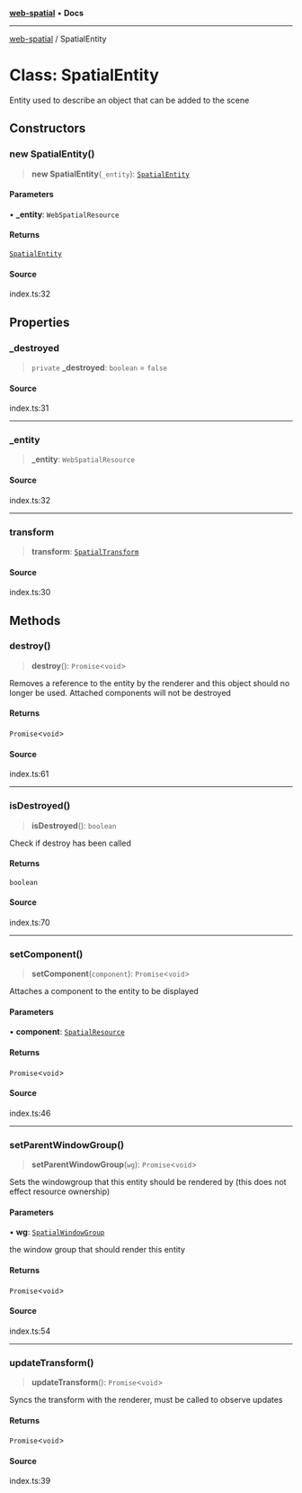 [**web-spatial**](../README.md) • **Docs**

***

[web-spatial](../globals.md) / SpatialEntity

# Class: SpatialEntity

Entity used to describe an object that can be added to the scene

## Constructors

### new SpatialEntity()

> **new SpatialEntity**(`_entity`): [`SpatialEntity`](SpatialEntity.md)

#### Parameters

• **\_entity**: `WebSpatialResource`

#### Returns

[`SpatialEntity`](SpatialEntity.md)

#### Source

index.ts:32

## Properties

### \_destroyed

> `private` **\_destroyed**: `boolean` = `false`

#### Source

index.ts:31

***

### \_entity

> **\_entity**: `WebSpatialResource`

#### Source

index.ts:32

***

### transform

> **transform**: [`SpatialTransform`](SpatialTransform.md)

#### Source

index.ts:30

## Methods

### destroy()

> **destroy**(): `Promise`\<`void`\>

Removes a reference to the entity by the renderer and this object should no longer be used. Attached components will not be destroyed

#### Returns

`Promise`\<`void`\>

#### Source

index.ts:61

***

### isDestroyed()

> **isDestroyed**(): `boolean`

Check if destroy has been called

#### Returns

`boolean`

#### Source

index.ts:70

***

### setComponent()

> **setComponent**(`component`): `Promise`\<`void`\>

Attaches a component to the entity to be displayed

#### Parameters

• **component**: [`SpatialResource`](SpatialResource.md)

#### Returns

`Promise`\<`void`\>

#### Source

index.ts:46

***

### setParentWindowGroup()

> **setParentWindowGroup**(`wg`): `Promise`\<`void`\>

Sets the windowgroup that this entity should be rendered by (this does not effect resource ownership)

#### Parameters

• **wg**: [`SpatialWindowGroup`](SpatialWindowGroup.md)

the window group that should render this entity

#### Returns

`Promise`\<`void`\>

#### Source

index.ts:54

***

### updateTransform()

> **updateTransform**(): `Promise`\<`void`\>

Syncs the transform with the renderer, must be called to observe updates

#### Returns

`Promise`\<`void`\>

#### Source

index.ts:39
